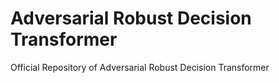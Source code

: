 # Adversarial Robust Decision Transformer
Official Repository of Adversarial Robust Decision Transformer
